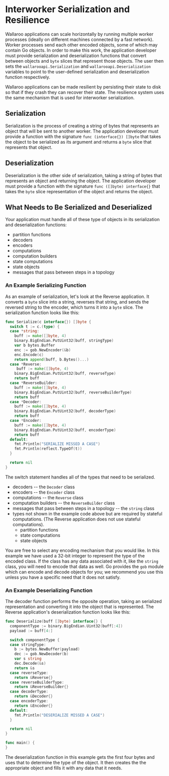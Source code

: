 # Interworker Serialization and Resilience

Wallaroo applications can scale horizontally by running multiple worker processes (ideally on different machines connected by a fast network). Worker processes send each other encoded objects, some of which may contain Go objects. In order to make this work, the application developer must provide serialization and deserialization functions that convert between objects and `byte` slices that represent those objects. The user then sets the `wallarooapi.Serialization` and `wallarooapi.Deserialization` variables to point to the user-defined serialization and deserialization function respectively.

Wallaroo applications can be made resilient by persisting their state to disk so that if they crash they can recover their state. The resilience system uses the same mechanism that is used for interworker serialization.

## Serialization

Serialization is the process of creating a string of bytes that represents an object that will be sent to another worker. The application developer must provide a function with the signature `func (interface{}) []byte` that takes the object to be serialized as its argument and returns a `byte` slice that represents that object.

## Deserialization

Deserialization is the other side of serialization, taking a string of bytes that represents an object and returning the object. The application developer must provide a function with the signature `func ([]byte) interface{}` that takes the `byte` slice representation of the object and returns the object.

## What Needs to Be Serialized and Deserialized

Your application must handle all of these type of objects in its serialization and deserialization functions:
* partition functions
* decoders
* encoders
* computations
* computation builders
* state computations
* state objects
* messages that pass between steps in a topology

### An Example Serializing Function

As an example of serialization, let's look at the Reverse
application. It converts a `byte` slice into a string, reverses
that string, and sends the reversed string to the encoder, which turns
it into a `byte` slice. The serialization function looks like this:

```go
func Serialize(c interface{}) []byte {
  switch t := c.(type) {
  case *string:
    buff := make([]byte, 4)
    binary.BigEndian.PutUint32(buff, stringType)
    var b bytes.Buffer
    enc := gob.NewEncoder(&b)
    enc.Encode(c)
    return append(buff, b.Bytes()...)
  case *Reverse:
     buff := make([]byte, 4)
    binary.BigEndian.PutUint32(buff, reverseType)
    return buff
  case *ReverseBuilder:
    buff := make([]byte, 4)
    binary.BigEndian.PutUint32(buff, reverseBuilderType)
    return buff
  case *Decoder:
    buff := make([]byte, 4)
    binary.BigEndian.PutUint32(buff, decoderType)
    return buff
  case *Encoder:
    buff := make([]byte, 4)
    binary.BigEndian.PutUint32(buff, encoderType)
    return buff
  default:
    fmt.Println("SERIALIZE MISSED A CASE")
    fmt.Println(reflect.TypeOf(t))
  }

  return nil
}
```

The switch statement handles all of the types that need to be serialized.
* decoders -- the `Decoder` class
* encoders -- the `Encoder` class
* computations -- the `Reverse` class
* computation builders -- the `ReverseBuilder` class
* messages that pass between steps in a topology -- the `string` class
* types not shown in the example code above but are required by stateful computations. (The Reverse application does not use stateful computations).
  * partition functions
  * state computations
  * state objects

You are free to select any encoding mechanism that you would like. In
this example we have used a 32-bit integer to represent the type of
the encoded class. If the class has any data associated with it, like
the `string` class, you will need to encode that data as well. Go
provides the `gob` module which can encode and decode objects for you;
we recommend you use this unless you have a specific need that it does
not satisfy.

### An Example Deserializing Function

The decoder function performs the opposite operation, taking an
serialized representation and converting it into the object that is
represented. The Reverse application's deserialization function looks
like this:

```go
func Deserialize(buff []byte) interface{} {
  componentType := binary.BigEndian.Uint32(buff[:4])
  payload := buff[4:]

  switch componentType {
  case stringType:
    b := bytes.NewBuffer(payload)
    dec := gob.NewDecoder(b)
    var s string
    dec.Decode(&s)
    return &s
  case reverseType:
    return &Reverse{}
  case reverseBuilderType:
    return &ReverseBuilder{}
  case decoderType:
    return &Decoder{}
  case encoderType:
    return &Encoder{}
  default:
    fmt.Println("DESERIALIZE MISSED A CASE")
  }

  return nil
}

func main() {
}
```

The deserialization function in this example gets the first four bytes
and uses that to determine the type of the object. It then creates the
the appropriate object and fills it with any data that it needs.
